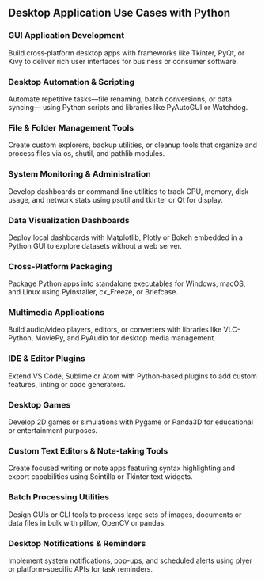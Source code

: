 ## Desktop Application Use Cases with Python

### GUI Application Development
Build cross‐platform desktop apps with frameworks like Tkinter, PyQt, or Kivy to deliver rich user interfaces for business or consumer software.

### Desktop Automation & Scripting
Automate repetitive tasks—file renaming, batch conversions, or data syncing— using Python scripts and libraries like PyAutoGUI or Watchdog.

### File & Folder Management Tools
Create custom explorers, backup utilities, or cleanup tools that organize and process files via os, shutil, and pathlib modules.

### System Monitoring & Administration
Develop dashboards or command‐line utilities to track CPU, memory, disk usage, and network stats using psutil and tkinter or Qt for display.

### Data Visualization Dashboards
Deploy local dashboards with Matplotlib, Plotly or Bokeh embedded in a Python GUI to explore datasets without a web server.

### Cross‐Platform Packaging
Package Python apps into standalone executables for Windows, macOS, and Linux using PyInstaller, cx_Freeze, or Briefcase.

### Multimedia Applications
Build audio/video players, editors, or converters with libraries like VLC-Python, MoviePy, and PyAudio for desktop media management.

### IDE & Editor Plugins
Extend VS Code, Sublime or Atom with Python‐based plugins to add custom features, linting or code generators.

### Desktop Games
Develop 2D games or simulations with Pygame or Panda3D for educational or entertainment purposes.

### Custom Text Editors & Note‐taking Tools
Create focused writing or note apps featuring syntax highlighting and export capabilities using Scintilla or Tkinter text widgets.

### Batch Processing Utilities
Design GUIs or CLI tools to process large sets of images, documents or data files in bulk with pillow, OpenCV or pandas.

### Desktop Notifications & Reminders
Implement system notifications, pop-ups, and scheduled alerts using plyer or platform‐specific APIs for task reminders.
